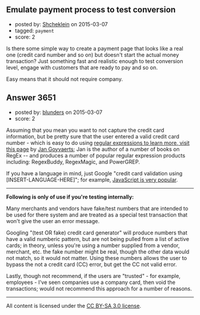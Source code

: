 ## Emulate payment process to test conversion

- posted by: [Shcheklein](https://stackexchange.com/users/113167/shcheklein) on 2015-03-07
- tagged: `payment`
- score: 2

Is there some simple way to create a payment page that looks like a real one (credit card number and so on) but doesn't start the actual money transaction? Just something fast and realistic enough to test conversion level, engage with customers that are ready to pay and so on.

Easy means that it should not require company. 




## Answer 3651

- posted by: [blunders](https://stackexchange.com/users/216182/blunders) on 2015-03-07
- score: 2

<p>Assuming that you mean you want to not capture the credit card information, but be pretty sure that the user entered a valid credit card number - which is easy to do using <a href="http://www.regular-expressions.info/creditcard.html" rel="nofollow">regular expressions to learn more, visit this page</a> by <a href="http://www.oreilly.com/pub/au/3608" rel="nofollow">Jan Goyvaerts</a>; Jan is the author of a number of books on RegEx -- and produces a number of popular regular expression products including: RegexBuddy, RegexMagic, and PowerGREP.</p>

<p>If you have a language in mind, just Google "credit card validation using [INSERT-LANGUAGE-HERE]"; for example, <a href="https://www.google.com/search?q=credit%20card%20validation%20using%20javascript" rel="nofollow">JavaScript is very popular</a>.</p>

<hr>

<p><strong>Following is only of use if you're testing internally:</strong></p>

<p>Many merchants and vendors have fake/test numbers that are intended to be used for there system and are treated as a special test transaction that won't give the user an error message.</p>

<p>Googling "(test OR fake) credit card generator" will produce numbers that have a valid numberic pattern, but are not being pulled from a list of active cards; in theory, unless you're using a number supplied from a vendor, merchant, etc. the fake number might be real, though the other data would not match, so it would not matter. Using these numbers allows the user to bypass the not a credit card (CC) error, but get the CC not valid error.</p>

<p>Lastly, though not recommend, if the users are "trusted" - for example, employees - I've seen companies use a company card, then void the transactions; would not recommend this approach for a number of reasons.</p>




---

All content is licensed under the [CC BY-SA 3.0 license](https://creativecommons.org/licenses/by-sa/3.0/).
